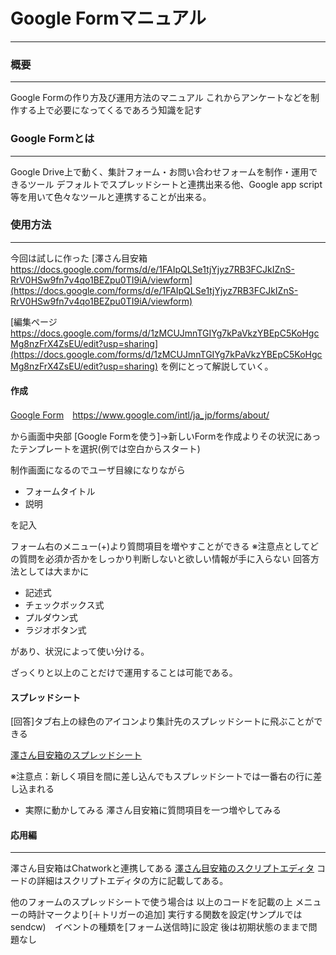 # Google Formマニュアル
---
### 概要
---
Google Formの作り方及び運用方法のマニュアル
これからアンケートなどを制作する上で必要になってくるであろう知識を記す


### Google Formとは
---
Google Drive上で動く、集計フォーム・お問い合わせフォームを制作・運用できるツール
デフォルトでスプレッドシートと連携出来る他、Google app script等を用いて色々なツールと連携することが出来る。


### 使用方法
---
今回は試しに作った
[澤さん目安箱 https://docs.google.com/forms/d/e/1FAIpQLSe1tjYjyz7RB3FCJkIZnS-RrV0HSw9fn7v4qo1BEZpu0TI9iA/viewform](https://docs.google.com/forms/d/e/1FAIpQLSe1tjYjyz7RB3FCJkIZnS-RrV0HSw9fn7v4qo1BEZpu0TI9iA/viewform)


[編集ページ https://docs.google.com/forms/d/1zMCUJmnTGIYg7kPaVkzYBEpC5KoHgcMg8nzFrX4ZsEU/edit?usp=sharing](https://docs.google.com/forms/d/1zMCUJmnTGIYg7kPaVkzYBEpC5KoHgcMg8nzFrX4ZsEU/edit?usp=sharing)
を例にとって解説していく。


#### 作成

[Google Form](https://www.google.com/intl/ja_jp/forms/about/)　https://www.google.com/intl/ja_jp/forms/about/

から画面中央部
[Google Formを使う]->新しいFormを作成よりその状況にあったテンプレートを選択(例では空白からスタート)

制作画面になるのでユーザ目線になりながら
- フォームタイトル
- 説明

を記入

フォーム右のメニュー(+)より質問項目を増やすことができる
※注意点としてどの質問を必須か否かをしっかり判断しないと欲しい情報が手に入らない
回答方法としては大まかに
- 記述式
- チェックボックス式
- プルダウン式
- ラジオボタン式

があり、状況によって使い分ける。

ざっくりと以上のことだけで運用することは可能である。

#### スプレッドシート

[回答]タブ右上の緑色のアイコンより集計先のスプレッドシートに飛ぶことができる

[澤さん目安箱のスプレッドシート](https://docs.google.com/spreadsheets/d/19o41TwlcJvRIOHHE7HfmzYraEhp1nIt1RJcRb4dy6IA/edit#gid=1967022244)

※注意点：新しく項目を間に差し込んでもスプレッドシートでは一番右の行に差し込まれる

- 実際に動かしてみる
澤さん目安箱に質問項目を一つ増やしてみる


#### 応用編
---
澤さん目安箱はChatworkと連携してある
[澤さん目安箱のスクリプトエディタ](https://script.google.com/a/neo-career.co.jp/macros/d/Mm36OmuhbWl6EdGK_76nfyMi9tyR_1_cq/edit?uiv=2&mid=ACjPJvElAJ-_v78hPRAGZuHJ4suMRclmYs-1VdRY0Gw8VCfQ8CIngiL2rmXa8RNPrWsenHQepW5z7818BMNaLRslBieZdhQXw8DXomxIxqk8PX7DwGz3kKwWgKWCMq6d1wEILNajGdafqkKd)
コードの詳細はスクリプトエディタの方に記載してある。

他のフォームのスプレッドシートで使う場合は
以上のコードを記載の上
メニューの時計マークより[＋トリガーの追加]
実行する関数を設定(サンプルではsendcw)　イベントの種類を[フォーム送信時]に設定
後は初期状態のままで問題なし



